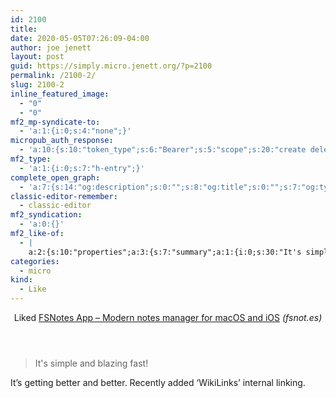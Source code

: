 ```yaml
---
id: 2100
title: 
date: 2020-05-05T07:26:09-04:00
author: joe jenett
layout: post
guid: https://simply.micro.jenett.org/?p=2100
permalink: /2100-2/
slug: 2100-2
inline_featured_image:
  - "0"
  - "0"
mf2_mp-syndicate-to:
  - 'a:1:{i:0;s:4:"none";}'
micropub_auth_response:
  - 'a:10:{s:10:"token_type";s:6:"Bearer";s:5:"scope";s:20:"create delete update";s:2:"me";s:32:"https://simply.micro.jenett.org/";s:9:"issued_by";s:59:"https://simply.micro.jenett.org/wp-json/indieauth/1.0/token";s:9:"client_id";s:20:"https://omnibear.com";s:11:"client_name";s:8:"Omnibear";s:11:"client_icon";s:29:"https://omnibear.com/logo.svg";s:9:"issued_at";i:1587568868;s:4:"user";i:1;s:13:"last_accessed";i:1588677657;}'
mf2_type:
  - 'a:1:{i:0;s:7:"h-entry";}'
complete_open_graph:
  - 'a:7:{s:14:"og:description";s:0:"";s:8:"og:title";s:0:"";s:7:"og:type";s:0:"";s:12:"twitter:card";s:7:"summary";s:15:"twitter:creator";s:0:"";s:19:"twitter:description";s:0:"";s:8:"og:image";s:0:"";}'
classic-editor-remember:
  - classic-editor
mf2_syndication:
  - 'a:0:{}'
mf2_like-of:
  - |
    a:2:{s:10:"properties";a:3:{s:7:"summary";a:1:{i:0;s:30:"It's simple and blazing fast! ";}s:4:"name";a:1:{i:0;s:54:"FSNotes App – Modern notes manager for macOS and iOS";}s:3:"url";a:1:{i:0;s:17:"https://fsnot.es/";}}s:4:"type";s:4:"cite";}
categories:
  - micro
kind:
  - Like
---
```

<div class="entry-reaction"><section class="response u-like-of h-cite"><header><span class="kind-display-text">Liked</span> <a href="https://fsnot.es/" class="p-name u-url">FSNotes App – Modern notes manager for macOS and iOS</a> <em>(<span class="p-publication">fsnot.es</span>)</em></header>
<blockquote class="e-summary">It's simple and blazing fast! </blockquote></section></div>
<div class="entry-content e-content" itemprop="description articleBody">
<p>It’s getting better and better. Recently added ‘WikiLinks’ internal linking.</p></div>